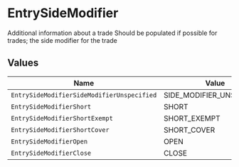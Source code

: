 # EntrySideModifier

Additional information about a trade Should be populated if possible for trades; the side modifier for the trade


## Values

| Name                                       | Value                                      |
| ------------------------------------------ | ------------------------------------------ |
| `EntrySideModifierSideModifierUnspecified` | SIDE_MODIFIER_UNSPECIFIED                  |
| `EntrySideModifierShort`                   | SHORT                                      |
| `EntrySideModifierShortExempt`             | SHORT_EXEMPT                               |
| `EntrySideModifierShortCover`              | SHORT_COVER                                |
| `EntrySideModifierOpen`                    | OPEN                                       |
| `EntrySideModifierClose`                   | CLOSE                                      |